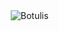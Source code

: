 <div align="center" id="top"> 
  <img src="https://telegra.ph/file/4a2ccbdb3b69589391a17.png" alt="Botulis" />
  &#xa0;
</div>
